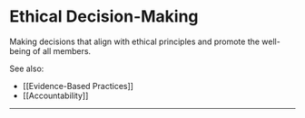# Ethical Decision-Making

Making decisions that align with ethical principles and promote the well-being of all members.

See also:

- [[Evidence-Based Practices]]
- [[Accountability]]

---
